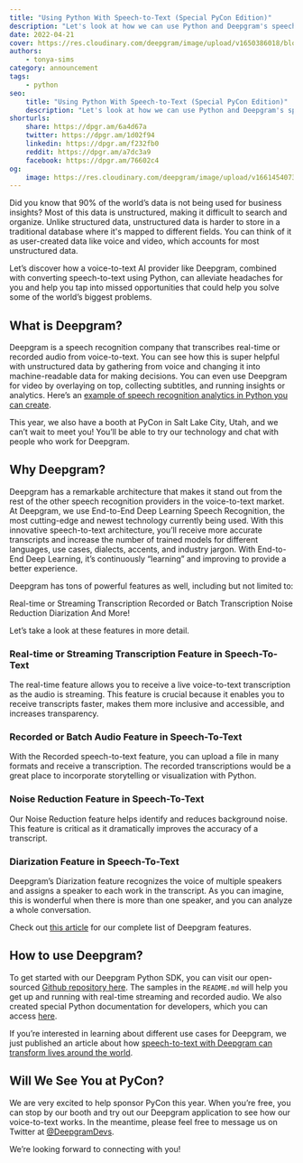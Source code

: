 ```yaml
---
title: "Using Python With Speech-to-Text (Special PyCon Edition)"
description: "Let's look at how we can use Python and Deepgram's speech recognition technology together in preparation for PyCon US 2022."
date: 2022-04-21
cover: https://res.cloudinary.com/deepgram/image/upload/v1650386018/blog/2022/04/pycon-python-speech-to-text/pycon-posts%402x.jpg
authors:
    - tonya-sims
category: announcement
tags:
    - python
seo:
    title: "Using Python With Speech-to-Text (Special PyCon Edition)"
    description: "Let's look at how we can use Python and Deepgram's speech recognition technology together in preparation for PyCon US 2022."
shorturls:
    share: https://dpgr.am/6a4d67a
    twitter: https://dpgr.am/1d02f94
    linkedin: https://dpgr.am/f232fb0
    reddit: https://dpgr.am/a7dc3a9
    facebook: https://dpgr.am/76602c4
og:
    image: https://res.cloudinary.com/deepgram/image/upload/v1661454073/blog/pycon-python-speech-to-text/ograph.png
---
```


Did you know that 90% of the world’s data is not being used for business insights? Most of this data is unstructured, making it difficult to search and organize. Unlike structured data, unstructured data is harder to store in a traditional database where it's mapped to different fields. You can think of it as user-created data like voice and video, which accounts for most unstructured data.

Let’s discover how a voice-to-text AI provider like Deepgram, combined with converting speech-to-text using Python, can alleviate headaches for you and help you tap into missed opportunities that could help you solve some of the world’s biggest problems.

## What is Deepgram?

Deepgram is a speech recognition company that transcribes real-time or recorded audio from voice-to-text. You can see how this is super helpful with unstructured data by gathering from voice and changing it into machine-readable data for making decisions. You can even use Deepgram for video by overlaying on top, collecting subtitles, and running insights or analytics. Here’s an [example of speech recognition analytics in Python you can create](https://sweet-pie-c52a63-blog.netlify.app/python-talk-time-analytics/).

This year, we also have a booth at PyCon in Salt Lake City, Utah, and we can’t wait to meet you! You’ll be able to try our technology and chat with people who work for Deepgram.

## Why Deepgram?

Deepgram has a remarkable architecture that makes it stand out from the rest of the other speech recognition providers in the voice-to-text market. At Deepgram, we use End-to-End Deep Learning Speech Recognition, the most cutting-edge and newest technology currently being used. With this innovative speech-to-text architecture, you’ll receive more accurate transcripts and increase the number of trained models for different languages, use cases, dialects, accents, and industry jargon. With End-to-End Deep Learning, it’s continuously “learning” and improving to provide a better experience.

Deepgram has tons of powerful features as well, including but not limited to:

Real-time or Streaming Transcription
Recorded or Batch Transcription
Noise Reduction
Diarization
And More!

Let’s take a look at these features in more detail.

### Real-time or Streaming Transcription Feature in Speech-To-Text

The real-time feature allows you to receive a live voice-to-text transcription as the audio is streaming. This feature is crucial because it enables you to receive transcripts faster, makes them more inclusive and accessible, and increases transparency.

### Recorded or Batch Audio Feature in Speech-To-Text

With the Recorded speech-to-text feature, you can upload a file in many formats and receive a transcription. The recorded transcriptions would be a great place to incorporate storytelling or visualization with Python.

### Noise Reduction Feature in Speech-To-Text

Our Noise Reduction feature helps identify and reduces background noise. This feature is critical as it dramatically improves the accuracy of a transcript.

### Diarization Feature in Speech-To-Text

Deepgram’s Diarization feature recognizes the voice of multiple speakers and assigns a speaker to each work in the transcript. As you can imagine, this is wonderful when there is more than one speaker, and you can analyze a whole conversation.

Check out [this article](https://deepgram.com/the-definitive-guide-to-speech-recognition/) for our complete list of Deepgram features.

## How to use Deepgram?

To get started with our Deepgram Python SDK, you can visit our open-sourced [Github repository here](https://github.com/deepgram/python-sdk). The samples in the `README.md` will help you get up and running with real-time streaming and recorded audio. We also created special Python documentation for developers, which you can access [here](https://developers.deepgram.com/sdks-tools/sdks/python-sdk/).

If you’re interested in learning about different use cases for Deepgram, we just published an article about how [speech-to-text with Deepgram can transform lives around the world](https://sweet-pie-c52a63-blog.netlify.app/pycon-deepgram-usecases/).

## Will We See You at PyCon?

We are very excited to help sponsor PyCon this year. When you’re free, you can stop by our booth and try out our Deepgram application to see how our voice-to-text works. In the meantime, please feel free to message us on Twitter at [@DeepgramDevs](https://twitter.com/DeepgramDevs).

We’re looking forward to connecting with you!

        